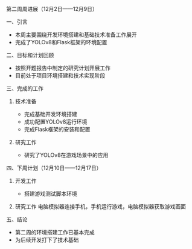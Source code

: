 第二周周进展（12月2日——12月9日）

一、引言
- 本周主要围绕开发环境搭建和基础技术准备工作展开
- 完成了YOLOv8和Flask框架的环境配置

二、目标和计划回顾
- 按照开题报告中制定的研究计划开展工作
- 目前处于项目环境搭建和技术实现阶段

三、完成的工作
1. 技术准备
   - 完成基础开发环境搭建
   - 成功配置YOLOv8运行环境
   - 完成Flask框架的安装和配置

2. 研究工作
   - 研究了YOLOv8在游戏场景中的应用

四、下周计划（12月10日——12月17日）
1. 开发工作
   - 搭建游戏测试脚本环境

2. 研究工作
    电脑模拟器连接手机，手机运行游戏，电脑模拟器获取游戏画面

五、结论
- 第二周的环境搭建工作已基本完成
- 为后续开发打下了技术基础
